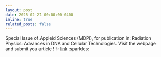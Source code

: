 ```yaml
---
layout: post
date: 2025-02-21 00:00:00-0400
inline: true
related_posts: false
---
```


Special Issue of Appleid Sciences (MDPI), for publication in: Radiation Physics: Advances in DNA and Cellular Technologies. Visit the webpage and submit you article ! 
:sparkles: [link]([https://doi.org/10.1016/j.dib.2025.111376](https://www.mdpi.com/journal/applsci/special_issues/A260E07UVN)) :sparkles:
